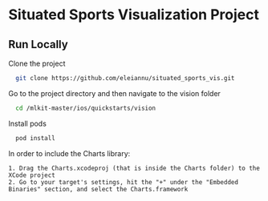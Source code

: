 
# Situated Sports Visualization Project


## Run Locally

Clone the project

```bash
  git clone https://github.com/eleiannu/situated_sports_vis.git
```

Go to the project directory and then navigate to the vision folder

```bash
  cd /mlkit-master/ios/quickstarts/vision
```

Install pods

```bash
  pod install
```

In order to include the Charts library:

    1. Drag the Charts.xcodeproj (that is inside the Charts folder) to the XCode project
    2. Go to your target's settings, hit the "+" under the "Embedded Binaries" section, and select the Charts.framework

